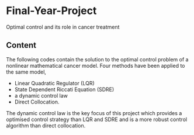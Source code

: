 # Final-Year-Project
Optimal control and its role in cancer treatment

## Content
The following codes contain the solution to the optimal control problem of a nonlinear mathematical cancer model. Four methods have been applied to the same model, 
- Linear Quadratic Regulator (LQR)  
- State Dependent Riccati Equation (SDRE)  
- a dynamic control law  
- Direct Collocation.    

The dynamic control law is the key focus of this project which provides a optimised control strategy than LQR and SDRE and is a more robust control algorithm than direct collocation. 

